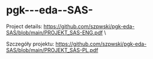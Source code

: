 # pgk---eda--SAS-
Project details: 
https://github.com/szpwski/pgk-eda-SAS/blob/main/PROJEKT_SAS-ENG.pdf \

Szczegóły projektu: 
https://github.com/szpwski/pgk-eda-SAS/blob/main/PROJEKT_SAS-PL.pdf
